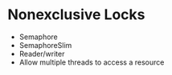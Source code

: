 # Nonexclusive Locks

- Semaphore
- SemaphoreSlim
- Reader/writer
- Allow multiple threads to access a resource